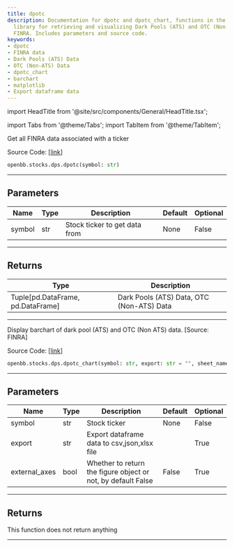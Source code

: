 ```yaml
---
title: dpotc
description: Documentation for dpotc and dpotc_chart, functions in the OpenBB Finance
  library for retrieving and visualizing Dark Pools (ATS) and OTC (Non-ATS) data from
  FINRA. Includes parameters and source code.
keywords:
- dpotc
- FINRA data
- Dark Pools (ATS) Data
- OTC (Non-ATS) Data
- dpotc_chart
- barchart
- matplotlib
- Export dataframe data
---
```


import HeadTitle from '@site/src/components/General/HeadTitle.tsx';

<HeadTitle title="stocks.dps.dpotc - Reference | OpenBB SDK Docs" />

import Tabs from '@theme/Tabs';
import TabItem from '@theme/TabItem';

<Tabs>
<TabItem value="model" label="Model" default>

Get all FINRA data associated with a ticker

Source Code: [[link](https://github.com/OpenBB-finance/OpenBBTerminal/tree/main/openbb_terminal/stocks/dark_pool_shorts/finra_model.py#L293)]

```python wordwrap
openbb.stocks.dps.dpotc(symbol: str)
```

---

## Parameters

| Name | Type | Description | Default | Optional |
| ---- | ---- | ----------- | ------- | -------- |
| symbol | str | Stock ticker to get data from | None | False |


---

## Returns

| Type | Description |
| ---- | ----------- |
| Tuple[pd.DataFrame, pd.DataFrame] | Dark Pools (ATS) Data, OTC (Non-ATS) Data |
---



</TabItem>
<TabItem value="view" label="Chart">

Display barchart of dark pool (ATS) and OTC (Non ATS) data. [Source: FINRA]

Source Code: [[link](https://github.com/OpenBB-finance/OpenBBTerminal/tree/main/openbb_terminal/stocks/dark_pool_shorts/finra_view.py#L20)]

```python wordwrap
openbb.stocks.dps.dpotc_chart(symbol: str, export: str = "", sheet_name: Optional[str] = None, external_axes: bool = False)
```

---

## Parameters

| Name | Type | Description | Default | Optional |
| ---- | ---- | ----------- | ------- | -------- |
| symbol | str | Stock ticker | None | False |
| export | str | Export dataframe data to csv,json,xlsx file |  | True |
| external_axes | bool | Whether to return the figure object or not, by default False | False | True |


---

## Returns

This function does not return anything

---



</TabItem>
</Tabs>